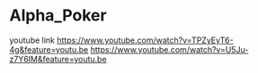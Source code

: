 # Alpha_Poker

youtube link
https://www.youtube.com/watch?v=TPZyEyT6-4g&feature=youtu.be
https://www.youtube.com/watch?v=U5Ju-z7Y6IM&feature=youtu.be
